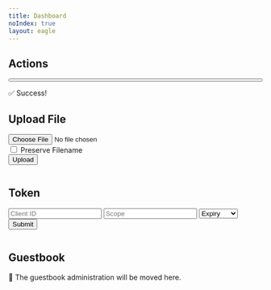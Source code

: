 ```yaml
---
title: Dashboard
noIndex: true
layout: eagle
---
```


<h2>Actions</h2>

<eagle-actions class='eagle-actions'>
  <eagle-action>
    <form method=POST>
      <input type='hidden' name='action' value='' />
      <button style='width: 100%'><action-name></action-name></button>
    </form>
  </eagle-action>
</eagle-actions>

<eagle-action-success>
  <div class='box'>✅ Success!</div>
</eagle-action-success>

<h2>Upload File</h2>

<form id='upload' method='post' class='block-form' enctype='multipart/form-data'>
  <input type='file' name='file' />
  <div class='eagle-options'>
    <label><input type='checkbox' name='preserve-filename' /> Preserve Filename</label>
  </div>
  <button>Upload</button>
</form>

<eagle-media-location>
  <pre class='eagle-pre'><eagle-media-location-value></eagle-media-location-value></pre>
</eagle-media-location>

<h2>Token</h2>

<form id='token' method='post' class='block-form'>
  <input type='hidden' name='token' value='true' />
  <input required type='url' name='client_id' placeholder='Client ID'>
  <input required type='text' name='scope' placeholder='Scope'>
  <select name='expiry'>
    <option value='' disabled selected hidden>Expiry</option>
    <option value='7'>1 Week</option>
    <option value='90'>3 Months</option>
    <option value='180'>6 Months</option>
    <option value='0'>Infinity</option>
  </select>
  <button>Submit</button>
</form>

<eagle-token>
  <pre class='eagle-pre'><eagle-token-value></eagle-token-value></pre>
</eagle-token>

<h2>Guestbook</h2>

<div class="box">🚧 The guestbook administration will be moved here.</div>
